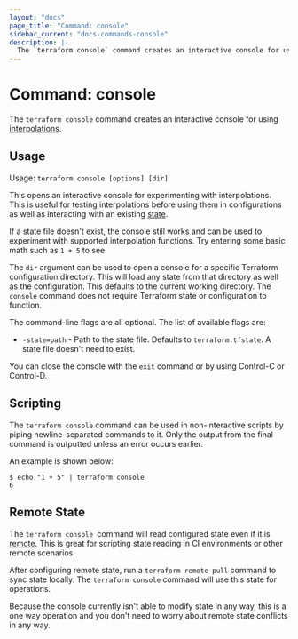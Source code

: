```yaml
---
layout: "docs"
page_title: "Command: console"
sidebar_current: "docs-commands-console"
description: |-
  The `terraform console` command creates an interactive console for using [interpolations](/docs/configuration/interpolation.html).
---
```


# Command: console

The `terraform console` command creates an interactive console for
using [interpolations](/docs/configuration/interpolation.html).

## Usage

Usage: `terraform console [options] [dir]`

This opens an interactive console for experimenting with interpolations.
This is useful for testing interpolations before using them in configurations
as well as interacting with an existing [state](/docs/state/index.html).

If a state file doesn't exist, the console still works and can be used
to experiment with supported interpolation functions. Try entering some basic
math such as `1 + 5` to see.

The `dir` argument can be used to open a console for a specific Terraform
configuration directory. This will load any state from that directory as
well as the configuration. This defaults to the current working directory.
The `console` command does not require Terraform state or configuration
to function.

The command-line flags are all optional. The list of available flags are:

* `-state=path` - Path to the state file. Defaults to `terraform.tfstate`.
  A state file doesn't need to exist.

You can close the console with the `exit` command or by using Control-C
or Control-D.

## Scripting

The `terraform console` command can be used in non-interactive scripts
by piping newline-separated commands to it. Only the output from the
final command is outputted unless an error occurs earlier.

An example is shown below:

```shell
$ echo "1 + 5" | terraform console
6
```

## Remote State

The `terraform console `command will read configured state even if it
is [remote](/docs/state/remote.html). This is great for scripting
state reading in CI environments or other remote scenarios.

After configuring remote state, run a `terraform remote pull` command
to sync state locally. The `terraform console` command will use this
state for operations.

Because the console currently isn't able to modify state in any way,
this is a one way operation and you don't need to worry about remote
state conflicts in any way.
